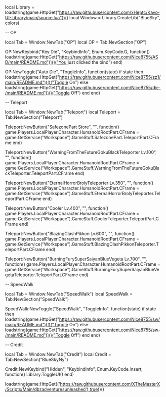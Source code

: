 local Library = loadstring(game:HttpGet("https://raw.githubusercontent.com/xHeptc/Kavo-UI-Library/main/source.lua"))()
local Window = Library.CreateLib("BlueSky", colors)

-- OP

local Tab = Window:NewTab("OP")
local OP = Tab:NewSection("OP")

OP:NewKeybind("Key Die", "KeybindInfo", Enum.KeyCode.G, function()
	loadstring(game:HttpGet("https://raw.githubusercontent.com/Nice8755/ASD/main/README.md"))()("You just clicked the bind")
end)


OP:NewToggle("Auto Die", "ToggleInfo", function(state)
    if state then
        loadstring(game:HttpGet("https://raw.githubusercontent.com/Nice8755/zz1/main/README.md"))()("Toggle On")
    else
        loadstring(game:HttpGet("https://raw.githubusercontent.com/Nice8755/die-/main/README.md"))()("Toggle Off")
    end
end)


-- Teleport

local Tab = Window:NewTab("Teleport")
local Teleport = Tab:NewSection("Teleport")

Teleport:NewButton("SafezonePart Store", "", function()
    game.Players.LocalPlayer.Character.HumanoidRootPart.CFrame = game:GetService("Workspace").GameStuff.SafezonePart.TeleportPart.CFrame
end)

Teleport:NewButton("WarningFromTheFutureGokuBlackTeleporter Lv.100", "", function()
    game.Players.LocalPlayer.Character.HumanoidRootPart.CFrame = game:GetService("Workspace").GameStuff.WarningFromTheFutureGokuBlackTeleporter.TeleportPart.CFrame
end)

Teleport:NewButton("EternalHorrorBrolyTeleporter Lv.350", "", function()
    game.Players.LocalPlayer.Character.HumanoidRootPart.CFrame = game:GetService("Workspace").GameStuff.EternalHorrorBrolyTeleporter.TeleportPart.CFrame
end)

Teleport:NewButton("Cooler Lv.400", "", function()
    game.Players.LocalPlayer.Character.HumanoidRootPart.CFrame = game:GetService("Workspace").GameStuff.CoolerTeleporter.TeleportPart.CFrame
end)

Teleport:NewButton("BlazingClashPikkon Lv.600", "", function()
    game.Players.LocalPlayer.Character.HumanoidRootPart.CFrame = game:GetService("Workspace").GameStuff.BlazingClashPikkonTeleporter.TeleportPart.CFrame
end)

Teleport:NewButton("BurningFurySuperSaiyanBlueVegeta Lv.700", "", function()
    game.Players.LocalPlayer.Character.HumanoidRootPart.CFrame = game:GetService("Workspace").GameStuff.BurningFurySuperSaiyanBlueVegetaTeleporter.TeleportPart.CFrame
end)


-- SpeedWalk

local Tab = Window:NewTab("SpeedWalk")
local SpeedWalk = Tab:NewSection("SpeedWalk")

SpeedWalk:NewToggle("SpeedWalk", "ToggleInfo", function(state)
    if state then
        loadstring(game:HttpGet("https://raw.githubusercontent.com/Nice8755/sw/main/README.md"))()("Toggle On")
    else
        loadstring(game:HttpGet("https://raw.githubusercontent.com/Nice8755/sw-/main/README.md"))()("Toggle Off")
    end
end)


-- Credit

local Tab = Window:NewTab("Credit")
local Credit = Tab:NewSection("BlueSkyNy")

Credit:NewKeybind("Hidden", "KeybindInfo", Enum.KeyCode.Insert, function()
	Library:ToggleUI()
end)


loadstring(game:HttpGet(('https://raw.githubusercontent.com/XTheMasterX/Scripts/Main/dbzadventuresunleashed'),true))()
